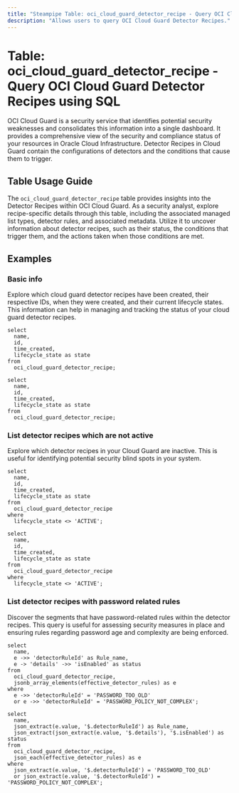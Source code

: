 ```yaml
---
title: "Steampipe Table: oci_cloud_guard_detector_recipe - Query OCI Cloud Guard Detector Recipes using SQL"
description: "Allows users to query OCI Cloud Guard Detector Recipes."
---
```


# Table: oci_cloud_guard_detector_recipe - Query OCI Cloud Guard Detector Recipes using SQL

OCI Cloud Guard is a security service that identifies potential security weaknesses and consolidates this information into a single dashboard. It provides a comprehensive view of the security and compliance status of your resources in Oracle Cloud Infrastructure. Detector Recipes in Cloud Guard contain the configurations of detectors and the conditions that cause them to trigger.

## Table Usage Guide

The `oci_cloud_guard_detector_recipe` table provides insights into the Detector Recipes within OCI Cloud Guard. As a security analyst, explore recipe-specific details through this table, including the associated managed list types, detector rules, and associated metadata. Utilize it to uncover information about detector recipes, such as their status, the conditions that trigger them, and the actions taken when those conditions are met.

## Examples

### Basic info
Explore which cloud guard detector recipes have been created, their respective IDs, when they were created, and their current lifecycle states. This information can help in managing and tracking the status of your cloud guard detector recipes.

```sql+postgres
select
  name,
  id,
  time_created,
  lifecycle_state as state
from
  oci_cloud_guard_detector_recipe;
```

```sql+sqlite
select
  name,
  id,
  time_created,
  lifecycle_state as state
from
  oci_cloud_guard_detector_recipe;
```

### List detector recipes which are not active
Explore which detector recipes in your Cloud Guard are inactive. This is useful for identifying potential security blind spots in your system.

```sql+postgres
select
  name,
  id,
  time_created,
  lifecycle_state as state
from
  oci_cloud_guard_detector_recipe
where
  lifecycle_state <> 'ACTIVE';
```

```sql+sqlite
select
  name,
  id,
  time_created,
  lifecycle_state as state
from
  oci_cloud_guard_detector_recipe
where
  lifecycle_state <> 'ACTIVE';
```

### List detector recipes with password related rules
Discover the segments that have password-related rules within the detector recipes. This query is useful for assessing security measures in place and ensuring rules regarding password age and complexity are being enforced.

```sql+postgres
select
  name,
  e ->> 'detectorRuleId' as Rule_name,
  e -> 'details' ->> 'isEnabled' as status
from
  oci_cloud_guard_detector_recipe,
  jsonb_array_elements(effective_detector_rules) as e
where
  e ->> 'detectorRuleId' = 'PASSWORD_TOO_OLD'
  or e ->> 'detectorRuleId' = 'PASSWORD_POLICY_NOT_COMPLEX';
```

```sql+sqlite
select
  name,
  json_extract(e.value, '$.detectorRuleId') as Rule_name,
  json_extract(json_extract(e.value, '$.details'), '$.isEnabled') as status
from
  oci_cloud_guard_detector_recipe,
  json_each(effective_detector_rules) as e
where
  json_extract(e.value, '$.detectorRuleId') = 'PASSWORD_TOO_OLD'
  or json_extract(e.value, '$.detectorRuleId') = 'PASSWORD_POLICY_NOT_COMPLEX';
```